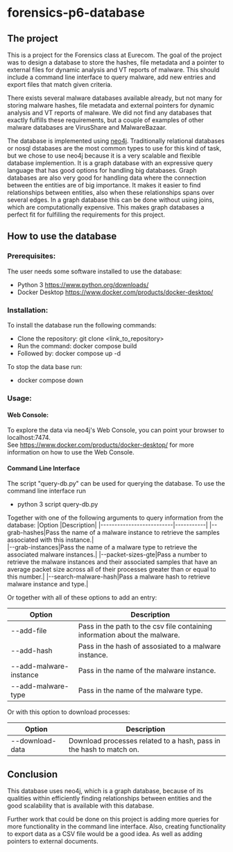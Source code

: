 # forensics-p6-database

## The project
This is a project for the Forensics class at Eurecom.
The goal of the project was to design a database to store the hashes, file metadata and a pointer to external files for dynamic analysis and VT reports of malware. This should include a command line interface to query malware, add new entries and export files that match given criteria.

There exists several malware databases available already, but not many for storing malware hashes, file metadata and external pointers for dynamic analysis and VT reports of malware. We did not find any databases that exactly fulfills these requirements, but a couple of examples of other malware databases are VirusShare and MalwareBazaar.

The database is implemented using [neo4j](https://neo4j.com). Traditionally relational databases or nosql dstabases are the most common types to use for this kind of task, but we chose to use neo4j because it is a very scalable and flexible database implemention. It is a graph database with an expressive query language that has good options for handling big databases. Graph databases are also very good for handling data where the connection between the entities are of big importance. It makes it easier to find relationships between entities, also when these relationships spans over several edges. In a graph database this can be done without using joins, which are computationally expensive. This makes graph databases a perfect fit for fulfilling the requirements for this project.
 

## How to use the database
### Prerequisites:
The user needs some software installed to use the database:
 - Python 3  https://www.python.org/downloads/
 - Docker Desktop  https://www.docker.com/products/docker-desktop/

### Installation:
To install the database run the following commands:
 - Clone the repository: git clone <link_to_repository>
 - Run the command: docker compose build
 - Followed by: docker compose up -d

To stop the data base run:
 - docker compose down

### Usage:

#### Web Console:
To explore the data via neo4j's Web Console, you can point your browser to localhost:7474.    
See https://www.docker.com/products/docker-desktop/ for more information on how to use the Web Console.

#### Command Line Interface
The script "query-db.py" can be used for querying the database.
To use the command line interface run
 - python 3 script query-db.py

Together with one of the following arguments to query information from the database:
|Option          |Description|
|--------------------------|-----------|
|--grab-hashes|Pass the name of a malware instance to retrieve the samples associated with this instance.|   
|--grab-instances|Pass the name of a malware type to retrieve the associated malware instances.|
|--packet-sizes-gte|Pass a number to retrieve the malware instances and their associated samples that have an average packet size across all of their processes greater than or equal to this number.|
|--search-malware-hash|Pass a malware hash to retrieve malware instance and type.|

Or together with all of these options to add an entry:

|Option          |Description|
-----------------|-----------|
|--add-file|Pass in the path to the csv file containing information about the malware.|
|--add-hash|Pass in the hash of assosiated to a malware instance.|
|--add-malware-instance|Pass in the name of the malware instance.|
|--add-malware-type|Pass in the name of the malware type.|

Or with this option to download processes:

|Option          |Description|
|----------------|-----------|
|--download-data|Download processes related to a hash, pass in the hash to match on.|



## Conclusion
This database uses neo4j, which is a graph database, because of its qualities within efficiently finding relationships between entities and the good scalability that is available with this database.

Further work that could be done on this project is adding more queries for more functionality in the command line interface. Also, creating functionality to export data as a CSV file would be a good idea. As well as adding pointers to external documents.

